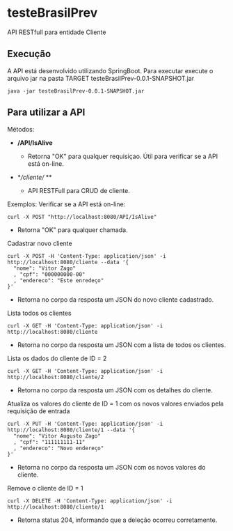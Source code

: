 # testeBrasilPrev
API RESTfull para entidade Cliente

## Execução
A API está desenvolvido utilizando SpringBoot.
Para executar execute o arquivo jar na pasta TARGET testeBrasilPrev-0.0.1-SNAPSHOT.jar
```
java -jar testeBrasilPrev-0.0.1-SNAPSHOT.jar
```

## Para utilizar a API
Métodos:
 - **/API/IsAlive**
   - Retorna "OK" para qualquer requisiçao. Útil para verificar se a API está on-line.
   
 - **/cliente/* **
   - API RESTFull para CRUD de cliente.
   
Exemplos:
Verificar se a API está on-line:
```
curl -X POST "http://localhost:8080/API/IsAlive"
```
   - Retorna "OK" para qualquer chamada.
   
Cadastrar novo cliente
```
curl -X POST -H 'Content-Type: application/json' -i http://localhost:8080/cliente --data '{
  "nome": "Vitor Zago"
  , "cpf": "000000000-00"
  , "endereco": "Este enredeço"
}'
```
   - Retorna no corpo da resposta um JSON do novo cliente cadastrado.
   
Lista todos os clientes
```
curl -X GET -H 'Content-Type: application/json' -i http://localhost:8080/cliente
```
   - Retorna no corpo da resposta um JSON com a lista de todos os clientes.
   
Lista os dados do cliente de ID = 2
```
curl -X GET -H 'Content-Type: application/json' -i http://localhost:8080/cliente/2
```
   - Retorna no corpo da resposta um JSON com os detalhes do cliente.

   
Atualiza os valores do cliente de ID = 1 com os novos valores enviados pela requisição de entrada
```
curl -X PUT -H 'Content-Type: application/json' -i http://localhost:8080/cliente/1 --data '{
  "nome": "Vitor Augusto Zago"
  , "cpf": "111111111-11"
  , "endereco": "Novo endereço"
}'
```
   - Retorna no corpo da resposta um JSON com os novos valores do cliente.
   
Remove o cliente de ID = 1 
```
curl -X DELETE -H 'Content-Type: application/json' -i http://localhost:8080/cliente/1
```
   - Retorna status 204, informando que a deleção ocorreu corretamente.






